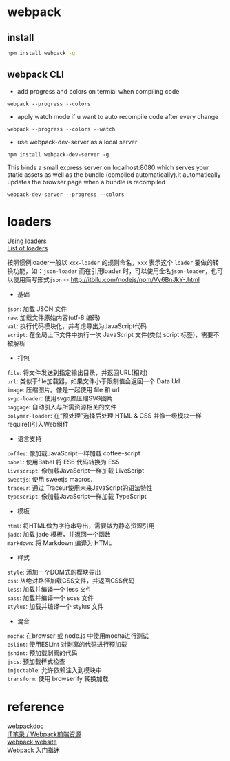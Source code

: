 # webpack


## install

```bash
npm install webpack -g
```

## webpack CLI

* add progress and colors on termial when compiling code

```
webpack --progress --colors
```

* apply watch mode if u want to auto recompile code after every change

```
webpack --progress --colors --watch
```

* use webpack-dev-server as a local server

```
npm install webpack-dev-server -g
```

This binds a small express server on localhost:8080 which serves your static assets as well as the bundle (compiled automatically).It automatically updates the browser page when a bundle is recompiled 
```
webpack-dev-server --progress --colors
```

# loaders

[Using loaders](https://webpack.github.io/docs/using-loaders.html)  
[List of loaders](https://webpack.github.io/docs/list-of-loaders.html)

按照惯例loader一般以 `xxx-loader` 的规则命名，`xxx` 表示这个 `loader` 要做的转换功能，如：`json-loader` 而在引用loader 时，可以使用全名`json-loader`，也可以使用简写形式`json` -- http://itbilu.com/nodejs/npm/Vy6BnJkY-.html


- 基础

`json`: 加载 JSON 文件  
`raw`: 加载文件原始内容(utf-8 编码)  
`val`: 执行代码模块化，并考虑导出为JavaScript代码  
`script`: 在全局上下文件中执行一次 JavaScript 文件(类似 script 标签)，需要不被解析  

- 打包

`file`: 将文件发送到指定输出目录，并返回URL(相对)  
`url`: 类似于file加载器，如果文件小于限制值会返回一个 Data Url  
`image`: 压缩图片。像是一起使用 file 和 url  
`svgo-loader`: 使用svgo库压缩SVG图片  
`baggage`: 自动引入与所需资源相关的文件  
`polymer-loader`: 在“预处理”选择后处理 HTML & CSS 并像一级模块一样require()引入Web组件  

- 语言支持

`coffee`: 像加载JavaScript一样加载 coffee-script  
`babel`: 使用Babel 将 ES6 代码转换为 ES5  
`livescript`: 像加载JavaScript一样加载 LiveScript  
`sweetjs`: 使用 sweetjs macros.  
`traceur`: 通过 Traceur使用未来JavaScript的语法特性  
`typescript`: 像加载JavaScript一样加载 TypeScript  

- 模板

`html`: 将HTML做为字符串导出，需要做为静态资源引用  
`jade`: 加载 jade 模板，并返回一个函数  
`markdown`: 将 Markdown 编译为 HTML  

- 样式

`style`: 添加一个DOM式的模块导出  
`css`: 从绝对路径加载CSS文件，并返回CSS代码  
`less`: 加载并编译一个 less 文件  
`sass`: 加载并编译一个 scss 文件  
`stylus`: 加载并编译一个 stylus 文件  

- 混合

`mocha`: 在browser 或 node.js 中使用mocha进行测试  
`eslint`: 使用ESLint 对剥离的代码进行预加载  
`jshint`: 预加载剥离的代码  
`jscs`: 预加载样式检查  
`injectable`: 允许依赖注入到模块中  
`transform`: 使用 browserify 转换加载  


# reference

[webpackdoc](http://webpackdoc.com/usage.html)  
[IT笔录 / Webpack前端资源](http://itbilu.com/nodejs/npm/Vy6BnJkY-.html)   
[webpack website](http://webpack.github.io/docs/)   
[Webpack 入门指迷](https://segmentfault.com/a/1190000002551952)   
